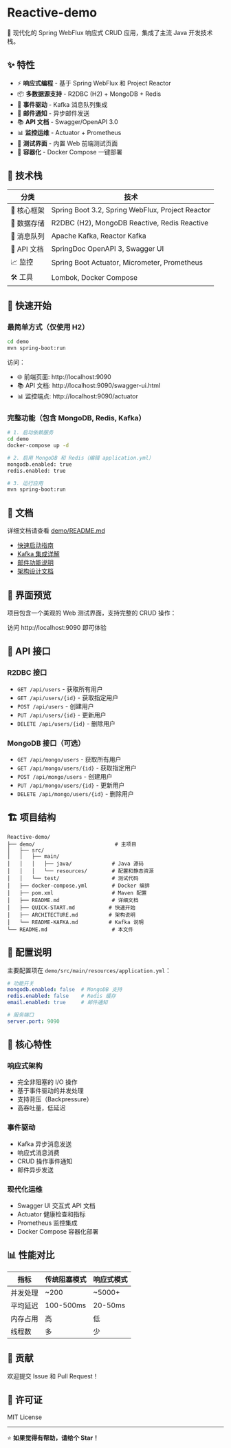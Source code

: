 # Reactive-demo

🚀 现代化的 Spring WebFlux 响应式 CRUD 应用，集成了主流 Java 开发技术栈。

## ✨ 特性

- ⚡ **响应式编程** - 基于 Spring WebFlux 和 Project Reactor
- 📦 **多数据源支持** - R2DBC (H2) + MongoDB + Redis
- 📨 **事件驱动** - Kafka 消息队列集成
- 📧 **邮件通知** - 异步邮件发送
- 📚 **API 文档** - Swagger/OpenAPI 3.0
- 📊 **监控运维** - Actuator + Prometheus
- 🎨 **测试界面** - 内置 Web 前端测试页面
- 🐳 **容器化** - Docker Compose 一键部署

## 🎯 技术栈

| 分类 | 技术 |
|------|------|
| 🔧 核心框架 | Spring Boot 3.2, Spring WebFlux, Project Reactor |
| 💾 数据存储 | R2DBC (H2), MongoDB Reactive, Redis Reactive |
| 📮 消息队列 | Apache Kafka, Reactor Kafka |
| 📖 API 文档 | SpringDoc OpenAPI 3, Swagger UI |
| 📈 监控 | Spring Boot Actuator, Micrometer, Prometheus |
| 🛠️ 工具 | Lombok, Docker Compose |

## 🚀 快速开始

### 最简单方式（仅使用 H2）

```bash
cd demo
mvn spring-boot:run
```

访问：
- 🌐 前端页面: http://localhost:9090
- 📚 API 文档: http://localhost:9090/swagger-ui.html
- 📊 监控端点: http://localhost:9090/actuator

### 完整功能（包含 MongoDB, Redis, Kafka）

```bash
# 1. 启动依赖服务
cd demo
docker-compose up -d

# 2. 启用 MongoDB 和 Redis（编辑 application.yml）
mongodb.enabled: true
redis.enabled: true

# 3. 运行应用
mvn spring-boot:run
```

## 📖 文档

详细文档请查看 [demo/README.md](demo/README.md)

- [快速启动指南](demo/QUICK-START.md)
- [Kafka 集成详解](demo/README-KAFKA.md)
- [邮件功能说明](demo/README-EMAIL.md)
- [架构设计文档](demo/ARCHITECTURE.md)

## 🎨 界面预览

项目包含一个美观的 Web 测试界面，支持完整的 CRUD 操作：

访问 http://localhost:9090 即可体验

## 📡 API 接口

### R2DBC 接口
- `GET /api/users` - 获取所有用户
- `GET /api/users/{id}` - 获取指定用户
- `POST /api/users` - 创建用户
- `PUT /api/users/{id}` - 更新用户
- `DELETE /api/users/{id}` - 删除用户

### MongoDB 接口（可选）
- `GET /api/mongo/users` - 获取所有用户
- `GET /api/mongo/users/{id}` - 获取指定用户
- `POST /api/mongo/users` - 创建用户
- `PUT /api/mongo/users/{id}` - 更新用户
- `DELETE /api/mongo/users/{id}` - 删除用户

## 🏗️ 项目结构

```
Reactive-demo/
├── demo/                          # 主项目
│   ├── src/
│   │   ├── main/
│   │   │   ├── java/             # Java 源码
│   │   │   └── resources/        # 配置和静态资源
│   │   └── test/                 # 测试代码
│   ├── docker-compose.yml        # Docker 编排
│   ├── pom.xml                   # Maven 配置
│   ├── README.md                 # 详细文档
│   ├── QUICK-START.md           # 快速开始
│   ├── ARCHITECTURE.md          # 架构说明
│   └── README-KAFKA.md          # Kafka 说明
└── README.md                     # 本文件
```

## 🔧 配置说明

主要配置项在 `demo/src/main/resources/application.yml`：

```yaml
# 功能开关
mongodb.enabled: false  # MongoDB 支持
redis.enabled: false    # Redis 缓存
email.enabled: true     # 邮件通知

# 服务端口
server.port: 9090
```

## 🌟 核心特性

### 响应式架构
- 完全非阻塞的 I/O 操作
- 基于事件驱动的并发处理
- 支持背压（Backpressure）
- 高吞吐量，低延迟

### 事件驱动
- Kafka 异步消息发送
- 响应式消息消费
- CRUD 操作事件通知
- 邮件异步发送

### 现代化运维
- Swagger UI 交互式 API 文档
- Actuator 健康检查和指标
- Prometheus 监控集成
- Docker Compose 容器化部署

## 📊 性能对比

| 指标 | 传统阻塞模式 | 响应式模式 |
|------|------------|-----------|
| 并发处理 | ~200 | ~5000+ |
| 平均延迟 | 100-500ms | 20-50ms |
| 内存占用 | 高 | 低 |
| 线程数 | 多 | 少 |

## 🤝 贡献

欢迎提交 Issue 和 Pull Request！

## 📄 许可证

MIT License

---

⭐ **如果觉得有帮助，请给个 Star！**
